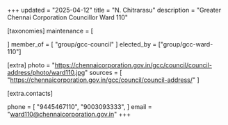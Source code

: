 +++
updated = "2025-04-12"
title = "N. Chitrarasu"
description = "Greater Chennai Corporation Councillor Ward 110"

[taxonomies]
maintenance = [

]
member_of = [
    "group/gcc-council"
]
elected_by = ["group/gcc-ward-110"]

[extra]
photo = "https://chennaicorporation.gov.in/gcc/council/council-address/photo/ward110.jpg"
sources = [
    "https://chennaicorporation.gov.in/gcc/council/council-address/"
]

[extra.contacts]

phone = [
    "9445467110",
    "9003093333",
    ]
email = "ward110@chennaicorporation.gov.in"
+++